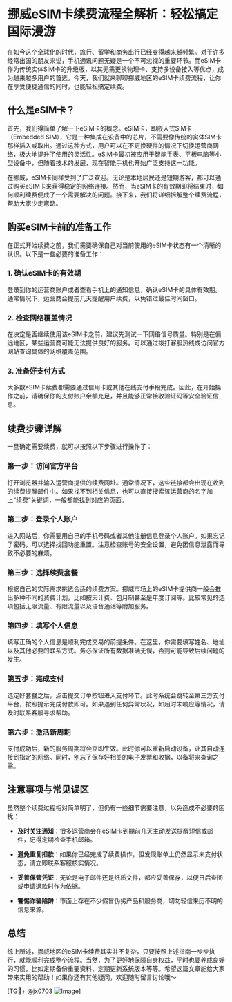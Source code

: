 # 挪威eSIM卡续费流程全解析：轻松搞定国际漫游

在如今这个全球化的时代，旅行、留学和商务出行已经变得越来越频繁。对于许多经常出国的朋友来说，手机通讯问题无疑是一个不可忽视的重要环节。而eSIM卡作为传统实体SIM卡的升级版，以其无需更换物理卡、支持多设备接入等优点，成为越来越多用户的首选。今天，我们就来聊聊挪威地区的eSIM卡续费流程，让你在享受便捷通信的同时，也能轻松搞定续费。

## 什么是eSIM卡？

首先，我们得简单了解一下eSIM卡的概念。eSIM卡，即嵌入式SIM卡（Embedded SIM），它是一种集成在设备中的芯片，不需要像传统的实体SIM卡那样插入或取出。通过这种方式，用户可以在不更换硬件的情况下切换运营商网络，极大地提升了使用的灵活性。eSIM卡最初被应用于智能手表、平板电脑等小型设备中，但随着技术的发展，现在智能手机也开始广泛支持这一功能。

在挪威，eSIM卡同样受到了广泛欢迎。无论是本地居民还是短期游客，都可以通过购买eSIM卡来获得稳定的网络连接。然而，当eSIM卡的有效期即将结束时，如何顺利续费便成了一个需要解决的问题。接下来，我们将详细拆解整个续费流程，帮助大家少走弯路。

## 购买eSIM卡前的准备工作

在正式开始续费之前，我们需要确保自己对当前使用的eSIM卡状态有一个清晰的认识。以下是一些必要的准备工作：

### 1. 确认eSIM卡的有效期

登录到你的运营商账户或者查看手机上的通知信息，确认eSIM卡的具体有效期。通常情况下，运营商会提前几天提醒用户续费，以免错过最佳时间窗口。

### 2. 检查网络覆盖情况

在决定是否继续使用该eSIM卡之前，建议先测试一下网络信号质量。特别是在偏远地区，某些运营商可能无法提供良好的服务。可以通过拨打客服热线或访问官方网站查询具体的网络覆盖范围。

### 3. 准备好支付方式

大多数eSIM卡续费都需要通过信用卡或其他在线支付手段完成。因此，在开始操作之前，请确保你的支付账户余额充足，并且能够正常接收验证码等安全验证信息。

## 续费步骤详解

一旦确定需要续费，就可以按照以下步骤进行操作了：

### 第一步：访问官方平台

打开浏览器并输入运营商提供的续费网址。通常情况下，这些链接都会出现在收到的续费提醒邮件中。如果找不到相关信息，也可以直接搜索该运营商的名字加上“续费”关键词，一般都能找到对应的页面。

### 第二步：登录个人账户

进入网站后，你需要用自己的手机号码或者其他注册信息登录个人账户。如果忘记了密码，可以选择找回功能重置。注意检查账号的安全设置，避免因信息泄露而导致不必要的麻烦。

### 第三步：选择续费套餐

根据自己的实际需求挑选合适的续费方案。挪威市场上的eSIM卡提供商一般会推出多种不同的资费计划，比如按天计费、包月制甚至是年度订阅等。比较常见的选项包括无限流量、有限流量以及语音通话等附加服务。

### 第四步：填写个人信息

填写正确的个人信息是顺利完成交易的前提条件。在这里，你需要填写姓名、地址以及其他必要的联系方式。务必保证所有数据准确无误，否则可能导致后续问题的发生。

### 第五步：完成支付

选定好套餐之后，点击提交订单按钮进入支付环节。此时系统会跳转至第三方支付平台，按照提示完成付款即可。如果遇到任何异常状况，如超时未响应等情况，请及时联系客服寻求帮助。

### 第六步：激活新周期

支付成功后，新的服务周期将会立即生效。此时你可以重新启动设备，让其自动连接到指定的网络。同时，别忘了保存好相关的电子发票和收据，以备将来查询之需。

## 注意事项与常见误区

虽然整个续费过程相对简单明了，但仍有一些细节需要注意，以免造成不必要的困扰：

- **及时关注通知**：很多运营商会在eSIM卡到期前几天主动发送提醒短信或邮件，记得定期检查手机邮箱。
  
- **避免重复扣款**：如果你已经完成了续费操作，但发现账单上仍然显示未支付状态，请立即联系客服核实情况。
  
- **妥善保管凭证**：无论是电子邮件还是纸质文件，都应妥善保存，以便日后查阅或申请退款时作为依据。
  
- **警惕诈骗陷阱**：市面上存在不少假冒伪劣产品和服务商，切勿轻信来历不明的信息来源。

## 总结

综上所述，挪威地区的eSIM卡续费其实并不复杂，只要按照上述指南一步步执行，就能顺利完成整个流程。当然，为了更好地保障自身权益，平时也要养成良好的习惯，比如定期备份重要资料、定期更新系统版本等等。希望这篇文章能给大家带来实用的帮助！如果你还有其他疑问，欢迎随时留言讨论哦～

[TG💪+ @jx0703 ![Image](https://github.com/user-attachments/assets/dbca1d08-cadb-493c-b0ec-ad6f7a83f270)]